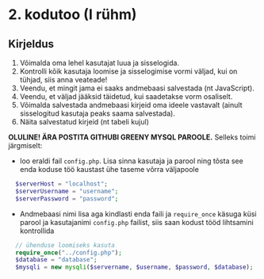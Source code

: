 # 2. kodutoo (I rühm)

## Kirjeldus

1. Võimalda oma lehel kasutajat luua ja sisselogida.
1. Kontrolli kõik kasutaja loomise ja sisselogimise vormi väljad, kui on tühjad, siis anna veateade!
1. Veendu, et mingit jama ei saaks andmebaasi salvestada (nt JavaScript). 
1. Veendu, et väljad jääksid täidetud, kui saadetakse vorm osaliselt.
1. Võimalda salvestada andmebaasi kirjeid oma ideele vastavalt (ainult sisselogitud kasutaja peaks saama salvestada).
1. Näita salvestatud kirjeid (nt tabeli kujul)

**OLULINE! ÄRA POSTITA GITHUBI GREENY MYSQL PAROOLE.** Selleks toimi järgmiselt:
  * loo eraldi fail `config.php`. Lisa sinna kasutaja ja parool ning tõsta see enda koduse töö kaustast ühe taseme võrra väljapoole
```PHP
  $serverHost = "localhost";
  $serverUsername = "username";
  $serverPassword = "password";
```
  * Andmebaasi nimi lisa aga kindlasti enda faili ja `require_once` käsuga küsi parool ja kasutajanimi `config.php` failist, siis saan kodust tööd lihtsamini kontrollida
```PHP
  // ühenduse loomiseks kasuta
  require_once("../config.php");
  $database = "database";
  $mysqli = new mysqli($servername, $username, $password, $database);
```
